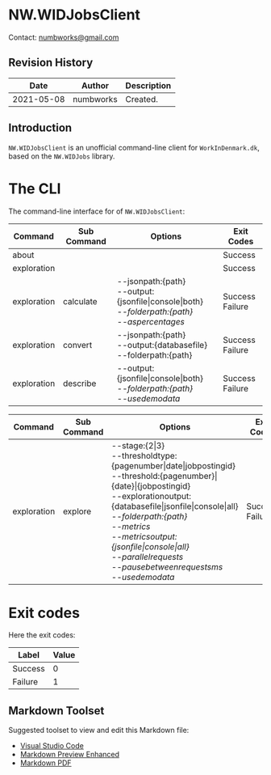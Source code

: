 # NW.WIDJobsClient
Contact: numbworks@gmail.com

## Revision History

| Date | Author | Description |
|---|---|---|
| 2021-05-08 | numbworks | Created. |

## Introduction

`NW.WIDJobsClient` is an unofficial command-line client for `WorkInDenmark.dk`, based on the `NW.WIDJobs` library.

# The CLI

The command-line interface for of `NW.WIDJobsClient`:

|Command|Sub Command|Options|Exit Codes|
|---|---|---|---|
|about|||Success|
|exploration|||Success|
|exploration|calculate|--jsonpath:{path}<br />--output:{jsonfile\|console\|both}<br />*--folderpath:{path}*<br />*--aspercentages*|Success<br />Failure|
|exploration|convert|--jsonpath:{path}<br />--output:{databasefile}<br />--folderpath:{path}|Success<br />Failure|
|exploration|describe|--output:{jsonfile\|console\|both}<br />*--folderpath:{path}*<br />*--usedemodata*|Success<br />Failure|


|Command|Sub Command|Options|Exit Codes|
|---|---|---|---|
|exploration|explore|--stage:{2\|3}<br />--thresholdtype:{pagenumber\|date\|jobpostingid}<br />--threshold:{pagenumber}\|{date}\|{jobpostingid}<br />--explorationoutput:{databasefile\|jsonfile\|console\|all}<br />*--folderpath:{path}*<br />*--metrics*<br />*--metricsoutput:{jsonfile\|console\|all}*<br />*--parallelrequests*<br />*--pausebetweenrequestsms*<br />*--usedemodata*|Success<br />Failure|

# Exit codes

Here the exit codes:

|Label|Value|
|---|---|
|Success|0|
|Failure|1|


## Markdown Toolset

Suggested toolset to view and edit this Markdown file:

- [Visual Studio Code](https://code.visualstudio.com/)
- [Markdown Preview Enhanced](https://marketplace.visualstudio.com/items?itemName=shd101wyy.markdown-preview-enhanced)
- [Markdown PDF](https://marketplace.visualstudio.com/items?itemName=yzane.markdown-pdf)